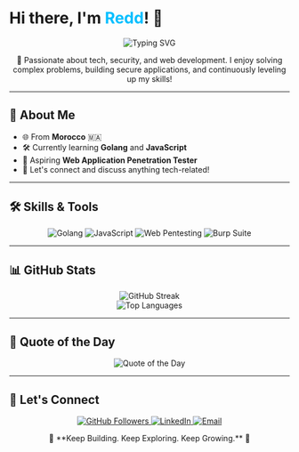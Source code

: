 # Hi there, I'm <span style="color: #00BFFF;">Redd</span>! 👋

<p align="center">
  <img src="https://readme-typing-svg.demolab.com?font=Fira+Code&size=22&pause=1000&color=00F7F7&width=435&lines=Penetration+Tester+%7C+Web+Developer;Always+Learning+and+Building;Exploring+Tech+with+Passion" alt="Typing SVG" />
</p>

<p align="center">
  🚀 Passionate about tech, security, and web development. I enjoy solving complex problems, building secure applications, and continuously leveling up my skills!
</p>

---

## 📍 About Me

- 🌐 From **Morocco** 🇲🇦  
- 🛠️ Currently learning **Golang** and **JavaScript**  
- 🔐 Aspiring **Web Application Penetration Tester**  
- 💬 Let's connect and discuss anything tech-related!  

---

## 🛠️ Skills & Tools

<p align="center">
  <img src="https://img.shields.io/badge/Language-Golang-blue?style=flat&logo=go" alt="Golang">
  <img src="https://img.shields.io/badge/Language-JavaScript-yellow?style=flat&logo=javascript" alt="JavaScript">
  <img src="https://img.shields.io/badge/Skill-Web%20Pentesting-green?style=flat&logo=webmoney" alt="Web Pentesting">
  <img src="https://img.shields.io/badge/Tool-Burp%20Suite-orange?style=flat&logo=burp-suite" alt="Burp Suite">
</p>

---

## 📊 GitHub Stats

<p align="center">
  <img src="https://github-readme-streak-stats.herokuapp.com/?user=redd255&theme=dark" alt="GitHub Streak">
  <br>
  <img src="https://github-readme-stats.vercel.app/api/top-langs/?username=redd255&layout=compact&theme=dark&langs_count=6" alt="Top Languages">
</p>

---

## 🌟 Quote of the Day

<p align="center">
  <img src="https://quotes-github-readme.vercel.app/api?type=horizontal&theme=dark" alt="Quote of the Day">
</p>

---

## 🤝 Let's Connect

<p align="center">
  <a href="https://github.com/redd255">
    <img src="https://img.shields.io/github/followers/redd255?label=Followers&style=social" alt="GitHub Followers">
  </a>
  <a href="https://www.linkedin.com/in/youssef-hayyani-a54351275/">
    <img src="https://img.shields.io/badge/LinkedIn-Connect-blue?style=flat&logo=linkedin" alt="LinkedIn">
  </a>
  <a href="mailto:your.email@example.com">
    <img src="https://img.shields.io/badge/Email-Say%20Hi!-red?style=flat&logo=gmail" alt="Email">
  </a>
</p>

<p align="center">
  🌟 **Keep Building. Keep Exploring. Keep Growing.** 🌟
</p>
